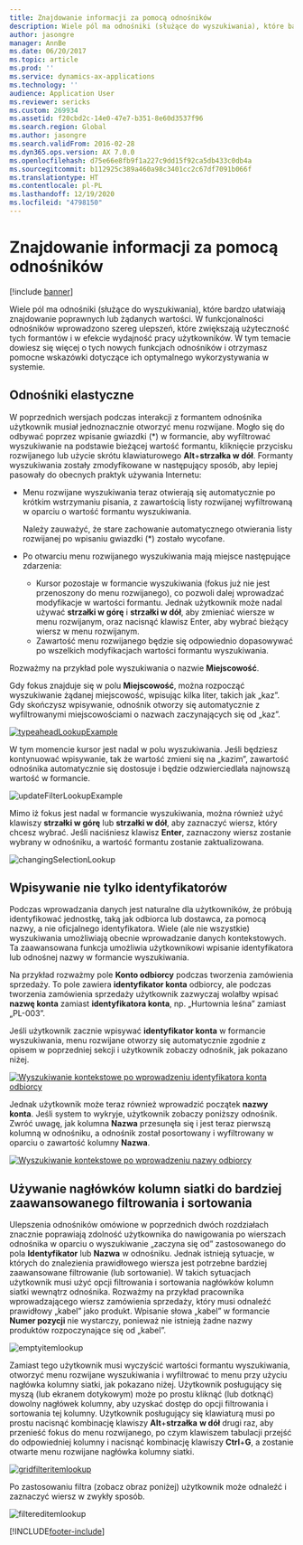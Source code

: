 ```yaml
---
title: Znajdowanie informacji za pomocą odnośników
description: Wiele pól ma odnośniki (służące do wyszukiwania), które bardzo ułatwiają znajdowanie poprawnych lub żądanych wartości. W funkcjonalności odnośników wprowadzono szereg ulepszeń, które zwiększają użyteczność tych formantów i w efekcie wydajność pracy użytkowników. W tym temacie dowiesz się więcej o tych nowych funkcjach odnośników i otrzymasz pomocne wskazówki dotyczące ich optymalnego wykorzystywania w systemie.
author: jasongre
manager: AnnBe
ms.date: 06/20/2017
ms.topic: article
ms.prod: ''
ms.service: dynamics-ax-applications
ms.technology: ''
audience: Application User
ms.reviewer: sericks
ms.custom: 269934
ms.assetid: f20cbd2c-14e0-47e7-b351-8e60d3537f96
ms.search.region: Global
ms.author: jasongre
ms.search.validFrom: 2016-02-28
ms.dyn365.ops.version: AX 7.0.0
ms.openlocfilehash: d75e66e8fb9f1a227c9dd15f92ca5db433c0db4a
ms.sourcegitcommit: b112925c389a460a98c3401cc2c67df7091b066f
ms.translationtype: HT
ms.contentlocale: pl-PL
ms.lasthandoff: 12/19/2020
ms.locfileid: "4798150"
---
```

# <a name="find-information-by-using-lookups"></a>Znajdowanie informacji za pomocą odnośników

[!include [banner](../includes/banner.md)]

Wiele pól ma odnośniki (służące do wyszukiwania), które bardzo ułatwiają znajdowanie poprawnych lub żądanych wartości. W funkcjonalności odnośników wprowadzono szereg ulepszeń, które zwiększają użyteczność tych formantów i w efekcie wydajność pracy użytkowników. W tym temacie dowiesz się więcej o tych nowych funkcjach odnośników i otrzymasz pomocne wskazówki dotyczące ich optymalnego wykorzystywania w systemie.

## <a name="responsive-lookups"></a>Odnośniki elastyczne

W poprzednich wersjach podczas interakcji z formantem odnośnika użytkownik musiał jednoznacznie otworzyć menu rozwijane. Mogło się do odbywać poprzez wpisanie gwiazdki (\*) w formancie, aby wyfiltrować wyszukiwanie na podstawie bieżącej wartość formantu, kliknięcie przycisku rozwijanego lub użycie skrótu klawiaturowego **Alt**+**strzałka w dół**. Formanty wyszukiwania zostały zmodyfikowane w następujący sposób, aby lepiej pasowały do obecnych praktyk używania Internetu:

- Menu rozwijane wyszukiwania teraz otwierają się automatycznie po krótkim wstrzymaniu pisania, z zawartością listy rozwijanej wyfiltrowaną w oparciu o wartość formantu wyszukiwania.

    Należy zauważyć, że stare zachowanie automatycznego otwierania listy rozwijanej po wpisaniu gwiazdki (\*) zostało wycofane.

- Po otwarciu menu rozwijanego wyszukiwania mają miejsce następujące zdarzenia:

    - Kursor pozostaje w formancie wyszukiwania (fokus już nie jest przenoszony do menu rozwijanego), co pozwoli dalej wprowadzać modyfikacje w wartości formantu. Jednak użytkownik może nadal używać **strzałki w górę** i **strzałki w dół**, aby zmieniać wiersze w menu rozwijanym, oraz nacisnąć klawisz Enter, aby wybrać bieżący wiersz w menu rozwijanym.
    - Zawartość menu rozwijanego będzie się odpowiednio dopasowywać po wszelkich modyfikacjach wartości formantu wyszukiwania.

Rozważmy na przykład pole wyszukiwania o nazwie **Miejscowość**.

Gdy fokus znajduje się w polu **Miejscowość**, można rozpocząć wyszukiwanie żądanej miejscowość, wpisując kilka liter, takich jak „kaz”. Gdy skończysz wpisywanie, odnośnik otworzy się automatycznie z wyfiltrowanymi miejscowościami o nazwach zaczynających się od „kaz”.

[![typeaheadLookupExample](./media/typeaheadlookupexample.png)](./media/typeaheadlookupexample.png)

W tym momencie kursor jest nadal w polu wyszukiwania. Jeśli będziesz kontynuować wpisywanie, tak że wartość zmieni się na „kazim”, zawartość odnośnika automatycznie się dostosuje i będzie odzwierciedlała najnowszą wartość w formancie.

![updateFilterLookupExample](./media/updatefilterlookupexample.png)

Mimo iż fokus jest nadal w formancie wyszukiwania, można również użyć klawiszy **strzałki w górę** lub **strzałki w dół**, aby zaznaczyć wiersz, który chcesz wybrać. Jeśli naciśniesz klawisz **Enter**, zaznaczony wiersz zostanie wybrany w odnośniku, a wartość formantu zostanie zaktualizowana.

![changingSelectionLookup](./media/changingselectionlookup.png)

## <a name="typing-in-more-than-ids"></a>Wpisywanie nie tylko identyfikatorów

Podczas wprowadzania danych jest naturalne dla użytkowników, że próbują identyfikować jednostkę, taką jak odbiorca lub dostawca, za pomocą nazwy, a nie oficjalnego identyfikatora. Wiele (ale nie wszystkie) wyszukiwania umożliwiają obecnie wprowadzanie danych kontekstowych. Ta zaawansowana funkcja umożliwia użytkownikowi wpisanie identyfikatora lub odnośnej nazwy w formancie wyszukiwania.

Na przykład rozważmy pole **Konto odbiorcy** podczas tworzenia zamówienia sprzedaży. To pole zawiera **identyfikator konta** odbiorcy, ale podczas tworzenia zamówienia sprzedaży użytkownik zazwyczaj wolałby wpisać **nazwę konta** zamiast **identyfikatora konta**, np. „Hurtownia leśna” zamiast „PL-003”.

Jeśli użytkownik zacznie wpisywać **identyfikator konta** w formancie wyszukiwania, menu rozwijane otworzy się automatycznie zgodnie z opisem w poprzedniej sekcji i użytkownik zobaczy odnośnik, jak pokazano niżej.

[![Wyszukiwanie kontekstowe po wprowadzeniu identyfikatora konta odbiorcy](./media/howtocontextuallookups-1.png)](./media/howtocontextuallookups-1.png)

Jednak użytkownik może teraz również wprowadzić początek **nazwy konta**. Jeśli system to wykryje, użytkownik zobaczy poniższy odnośnik. Zwróć uwagę, jak kolumna **Nazwa** przesunęła się i jest teraz pierwszą kolumną w odnośniku, a odnośnik został posortowany i wyfiltrowany w oparciu o zawartość kolumny **Nazwa**.

[![Wyszukiwanie kontekstowe po wprowadzeniu nazwy odbiorcy](./media/howtocontextuallookups-2.png)](./media/howtocontextuallookups-2.png)

## <a name="using-grid-column-headers-for-more-advanced-filtering-and-sorting"></a>Używanie nagłówków kolumn siatki do bardziej zaawansowanego filtrowania i sortowania

Ulepszenia odnośników omówione w poprzednich dwóch rozdziałach znacznie poprawiają zdolność użytkownika do nawigowania po wierszach odnośnika w oparciu o wyszukiwanie „zaczyna się od” zastosowanego do pola **Identyfikator** lub **Nazwa** w odnośniku. Jednak istnieją sytuacje, w których do znalezienia prawidłowego wiersza jest potrzebne bardziej zaawansowane filtrowanie (lub sortowanie). W takich sytuacjach użytkownik musi użyć opcji filtrowania i sortowania nagłówków kolumn siatki wewnątrz odnośnika. Rozważmy na przykład pracownika wprowadzającego wiersz zamówienia sprzedaży, który musi odnaleźć prawidłowy „kabel” jako produkt. Wpisanie słowa „kabel” w formancie **Numer pozycji** nie wystarczy, ponieważ nie istnieją żadne nazwy produktów rozpoczynające się od „kabel”.

![emptyitemlookup](./media/emptyitemlookup.png)

Zamiast tego użytkownik musi wyczyścić wartości formantu wyszukiwania, otworzyć menu rozwijane wyszukiwania i wyfiltrować to menu przy użyciu nagłówka kolumny siatki, jak pokazano niżej. Użytkownik posługujący się myszą (lub ekranem dotykowym) może po prostu kliknąć (lub dotknąć) dowolny nagłówek kolumny, aby uzyskać dostęp do opcji filtrowania i sortowania tej kolumny. Użytkownik posługujący się klawiaturą musi po prostu nacisnąć kombinację klawiszy **Alt**+**strzałka** **w dół** drugi raz, aby przenieść fokus do menu rozwijanego, po czym klawiszem tabulacji przejść do odpowiedniej kolumny i nacisnąć kombinację klawiszy **Ctrl**+**G**, a zostanie otwarte menu rozwijane nagłówka kolumny siatki.

[![gridfilteritemlookup](./media/gridfilteritemlookup.png)](./media/gridfilteritemlookup.png)

Po zastosowaniu filtra (zobacz obraz poniżej) użytkownik może odnaleźć i zaznaczyć wiersz w zwykły sposób.

![filtereditemlookup](./media/filtereditemlookup.png)


[!INCLUDE[footer-include](../../../includes/footer-banner.md)]